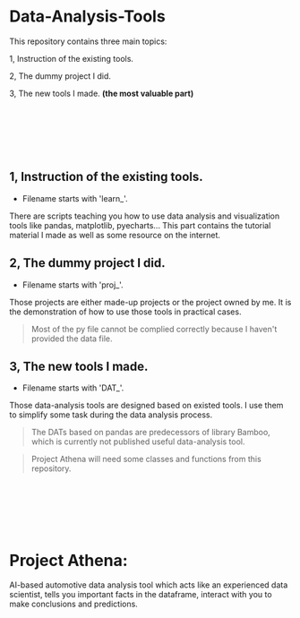 # Data-Analysis-Tools

This repository contains three main topics:

   1, Instruction of the existing tools. 
  
   2, The dummy project I did.
  
   3, The new tools I made. **(the most valuable part)**

<br/>
<br/>
<br/>
<br/>
<br/>


## 1, Instruction of the existing tools.

* Filename starts with 'learn_'.

There are scripts teaching you how to use data analysis and visualization tools like pandas, matplotlib, pyecharts...  This part contains the tutorial material I made as well as some resource on the internet.

## 2, The dummy project I did.

* Filename starts with 'proj_'.

Those projects are either made-up projects or the project owned by me. It is the demonstration of how to use those tools in practical cases. 

> Most of the py file cannot be complied correctly because I haven't provided the data file.

## 3, The new tools I made.

* Filename starts with 'DAT_'.

Those data-analysis tools are designed based on existed tools. I use them to simplify some task during the data analysis process.

> The DATs based on pandas are predecessors of library Bamboo, which is currently not published useful data-analysis tool.

> Project Athena will need some classes and functions from this repository.



<br/>
<br/>
<br/>
<br/>
<br/>



# Project Athena: 
AI-based automotive data analysis tool which acts like an experienced data scientist, tells you important facts in the dataframe, interact with you to make conclusions and predictions.





